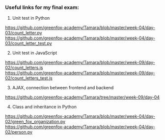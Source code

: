 
### Useful links for my final exam:

1. Unit test in Python  

https://github.com/greenfox-academy/Tamara/blob/master/week-04/day-03/count_letter.py  
https://github.com/greenfox-academy/Tamara/blob/master/week-04/day-03/count_letter_test.py


2. Unit test in JavaScript  

https://github.com/greenfox-academy/Tamara/blob/master/week-09/day-02/count_letters.js  
https://github.com/greenfox-academy/Tamara/blob/master/week-09/day-02/count_letters_test.js


3. AJAX, connection between frontend and backend  

https://github.com/greenfox-academy/Tamara/tree/master/week-09/day-04  


4. Class and inheritance in Python  

https://github.com/greenfox-academy/Tamara/blob/master/week-04/day-02/green_fox_organization.py  
https://github.com/greenfox-academy/Tamara/blob/master/week-04/day-02/person.py

